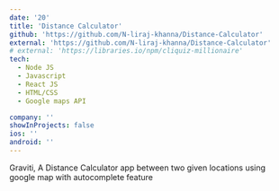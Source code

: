 ```yaml
---
date: '20'
title: 'Distance Calculator'
github: 'https://github.com/N-liraj-khanna/Distance-Calculator'
external: 'https://github.com/N-liraj-khanna/Distance-Calculator'
# external: 'https://libraries.io/npm/cliquiz-millionaire'
tech:
  - Node JS
  - Javascript
  - React JS
  - HTML/CSS
  - Google maps API

company: ''
showInProjects: false
ios: ''
android: ''
---
```


 Graviti, A Distance Calculator app between two given locations using google map with autocomplete feature 